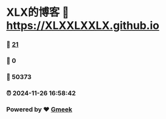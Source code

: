 # XLX的博客 :link: https://XLXXLXXLX.github.io 
### :page_facing_up: [21](https://XLXXLXXLX.github.io/tag.html) 
### :speech_balloon: 0 
### :hibiscus: 50373 
### :alarm_clock: 2024-11-26 16:58:42 
### Powered by :heart: [Gmeek](https://github.com/Meekdai/Gmeek)
